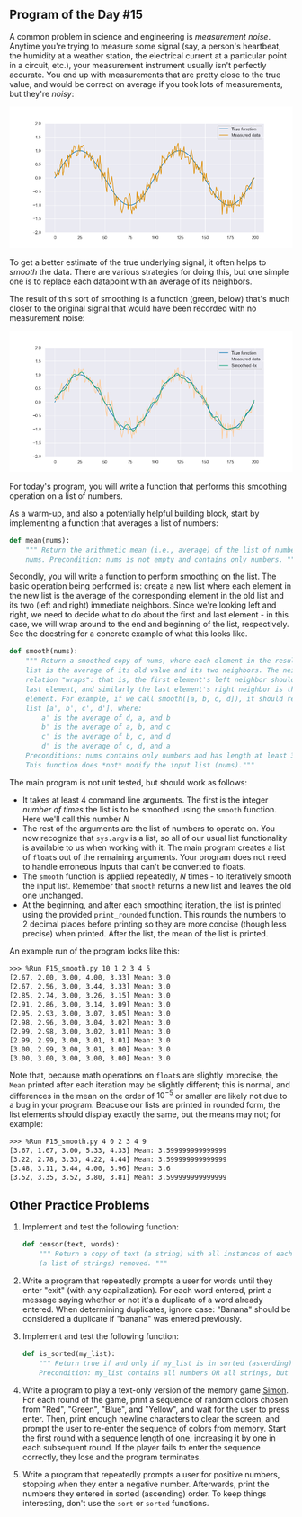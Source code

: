 ## Program of the Day #15

A common problem in science and engineering is *measurement noise*. Anytime you're trying to measure some signal (say, a person's heartbeat, the humidity at a weather station, the electrical current at a particular point in a circuit, etc.), your measurement instrument usually isn't perfectly accurate. You end up with measurements that are pretty close to the true value, and would be correct on average if you took lots of measurements, but they're *noisy*:

![](P15_noise.png)

To get a better estimate of the true underlying signal, it often helps to *smooth* the data. There are various strategies for doing this, but one simple one is to replace each datapoint with an average of its neighbors.

The result of this sort of smoothing is a function (green, below) that's much closer to the original signal that would have been recorded with no measurement noise:

![](P15_smooth.png)

For today's program, you will write a function that performs this smoothing operation on a list of numbers. 

As a warm-up, and also a potentially helpful building block, start by implementing a function that averages a list of numbers:

```python
def mean(nums):
    """ Return the arithmetic mean (i.e., average) of the list of numbers
    nums. Precondition: nums is not empty and contains only numbers. """
```

Secondly, you will write a function to perform smoothing on the list. The basic operation being performed is: create a new list where each element in the new list is the average of the corresponding element in the old list and its two (left and right) immediate neighbors. Since we're looking left and right, we need to decide what to do about the first and last element - in this case, we will wrap around to the end and beginning of the list, respectively. See the docstring for a concrete example of what this looks like.

```python
def smooth(nums):
    """ Return a smoothed copy of nums, where each element in the resulting
    list is the average of its old value and its two neighbors. The neighbor
    relation "wraps": that is, the first element's left neighbor should be the
    last element, and similarly the last element's right neighbor is the first
    element. For example, if we call smooth([a, b, c, d]), it should return a
    list [a', b', c', d'], where:
        a' is the average of d, a, and b
        b' is the average of a, b, and c
        c' is the average of b, c, and d
        d' is the average of c, d, and a
    Preconditions: nums contains only numbers and has length at least 3.
    This function does *not* modify the input list (nums)."""
```

The main program is not unit tested, but should work as follows:

* It takes at least 4 command line arguments. The first is the integer *number of times* the list is to be smoothed using the `smooth` function. Here we'll call this number $N$
*  The rest of the arguments are the list of numbers to operate on. You now recognize that `sys.argv` is a list, so all of our usual list functionality is available to us when working with it. The main program creates a list of `float`s out of the remaining arguments. Your program does not need to handle erroneous inputs that can't be converted to floats.
* The `smooth` function is applied repeatedly, $N$ times - to iteratively smooth the input list. Remember that `smooth` returns a new list and leaves the old one unchanged.
* At the beginning, and after each smoothing iteration, the list is printed using the provided `print_rounded` function. This rounds the numbers to 2 decimal places before printing so they are more concise (though less precise) when printed. After the list, the mean of the list is printed.

An example run of the program looks like this:

```
>>> %Run P15_smooth.py 10 1 2 3 4 5
[2.67, 2.00, 3.00, 4.00, 3.33] Mean: 3.0
[2.67, 2.56, 3.00, 3.44, 3.33] Mean: 3.0
[2.85, 2.74, 3.00, 3.26, 3.15] Mean: 3.0
[2.91, 2.86, 3.00, 3.14, 3.09] Mean: 3.0
[2.95, 2.93, 3.00, 3.07, 3.05] Mean: 3.0
[2.98, 2.96, 3.00, 3.04, 3.02] Mean: 3.0
[2.99, 2.98, 3.00, 3.02, 3.01] Mean: 3.0
[2.99, 2.99, 3.00, 3.01, 3.01] Mean: 3.0
[3.00, 2.99, 3.00, 3.01, 3.00] Mean: 3.0
[3.00, 3.00, 3.00, 3.00, 3.00] Mean: 3.0
```

Note that, because math operations on `float`s are slightly imprecise, the `Mean` printed after each iteration may be slightly different; this is normal, and differences in the mean on the order of $10^{-5}$ or smaller are likely not due to a bug in your program. Beacuse our lists are printed in rounded form, the list elements should display exactly the same, but the means may not; for example:

```
>>> %Run P15_smooth.py 4 0 2 3 4 9
[3.67, 1.67, 3.00, 5.33, 4.33] Mean: 3.599999999999999
[3.22, 2.78, 3.33, 4.22, 4.44] Mean: 3.599999999999999
[3.48, 3.11, 3.44, 4.00, 3.96] Mean: 3.6
[3.52, 3.35, 3.52, 3.80, 3.81] Mean: 3.599999999999999
```

## Other Practice Problems

1. Implement and test the following function:

   ```python
   def censor(text, words):
       """ Return a copy of text (a string) with all instances of each string in words
       (a list of strings) removed. """
   ```

2. Write a program that repeatedly prompts a user for words until they enter "exit" (with any capitalization). For each word entered, print a message saying whether or not it's a duplicate of a word already entered. When determining duplicates, ignore case: "Banana" should be considered a duplicate if "banana" was entered previously.

3. Implement and test the following function:

   ```python
   def is_sorted(my_list):
       """ Return true if and only if my_list is in sorted (ascending) order.
       Precondition: my_list contains all numbers OR all strings, but not a mix. """
   ```

4. Write a program to play a text-only version of the memory game [Simon](https://en.wikipedia.org/wiki/Simon_(game)). For each round of the game, print a sequence of random colors chosen from "Red", "Green", "Blue", and "Yellow", and wait for the user to press enter. Then, print enough newline characters to clear the screen, and prompt the user to re-enter the sequence of colors from memory. Start the first round with a sequence length of one, increasing it by one in each subsequent round. If the player fails to enter the sequence correctly, they lose and the program terminates. 

5. Write a program that repeatedly prompts a user for positive numbers, stopping when they enter a negative number. Afterwards, print the numbers they entered in sorted (ascending) order. To keep things interesting, don't use the `sort` or `sorted` functions.
